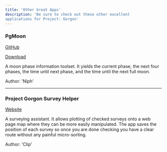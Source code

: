 ```yaml
---
title: 'Other Great Apps'
description: 'Be sure to check out these other excellent
applications for Project: Gorgon'
---
```


### PgMoon

[GitHub](https://github.com/dlebansais/PgMoon)

[Download](https://github.com/dlebansais/PgMoon/releases) 

A moon phase information toolset. 
It yields the current phase,
the next four phases, the time until next phase, and the
time until the next full moon.

Author: 'Niph'

---

### Project Gorgon Survey Helper

[Website](http://www.defenestration.co/pg/surveying/)

A surveying assistant.
It allows plotting of checked surveys onto a web page map where
they can be more easily manipulated. The app saves the position
of each survey so once you are done checking you have a clear
route without any painful micro-sorting.

Author: 'Clip'